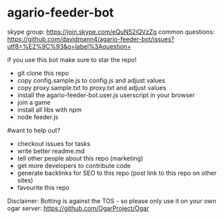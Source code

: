 # agario-feeder-bot

skype group: https://join.skype.com/eQuN52iQVzZg
common questions: https://github.com/davidmann4/agario-feeder-bot/issues?utf8=%E2%9C%93&q=label%3Aquestion+

if you use this bot make sure to star the repo!

* git clone this repo 
* copy config.sample.js to config.js and adjust values
* copy proxy.sample.txt to proxy.txt and adjust values
* install the agario-feeder-bot.user.js userscript in your browser
* join a game
* install all libs with npm
* node feeder.js

#want to help out?
* checkout issues for tasks
* write better readme.md
* tell other people about this repo (marketing)
* get more developers to contribute code
* generate backlinks for SEO to this repo (post link to this repo on other sites)
* favourite this repo


Disclaimer: 
Botting is against the TOS - so please only use it on your own ogar server: https://github.com/OgarProject/Ogar
